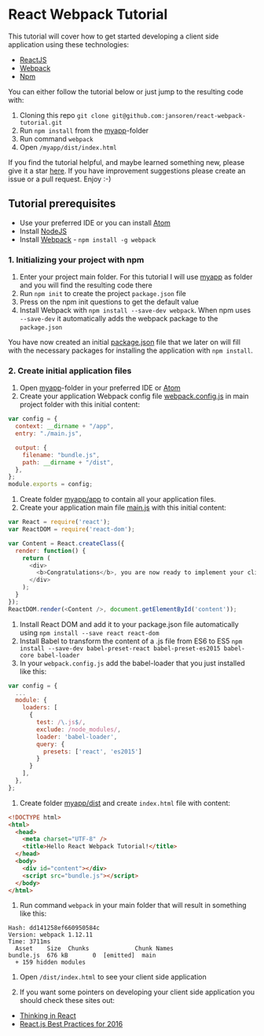 # React Webpack Tutorial

This tutorial will cover how to get started developing a client side application using these technologies:
- [ReactJS](https://facebook.github.io/react/)
- [Webpack](https://webpack.github.io/)
- [Npm](https://docs.npmjs.com/getting-started/what-is-npm)

You can either follow the tutorial below or just jump to the resulting code with:

1. Cloning this repo `git clone git@github.com:jansoren/react-webpack-tutorial.git`
1. Run `npm install` from the [myapp](https://github.com/jansoren/react-webpack-tutorial/tree/master/myapp)-folder
1. Run command `webpack`
1. Open `/myapp/dist/index.html`

If you find the tutorial helpful, and maybe learned something new, please give it a star [here](https://github.com/jansoren/react-webpack-tutorial).
If you have improvement suggestions please create an issue or a pull request. Enjoy :-)

## Tutorial prerequisites

- Use your preferred IDE or you can install [Atom](https://atom.io/)
- Install [NodeJS](https://nodejs.org/en/download/)
- Install [Webpack](https://webpack.github.io/) - `npm install -g webpack`

### 1. Initializing your project with npm

1. Enter your project main folder. For this tutorial I will use [myapp](https://github.com/jansoren/react-webpack-tutorial/tree/master/myapp) as folder and you will find the resulting code there
1. Run `npm init` to create the project `package.json` file
1. Press <enter> on the npm init questions to get the default value
1. Install Webpack with `npm install --save-dev webpack`. When npm uses `--save-dev` it automatically adds the webpack package to the `package.json`

You have now created an initial [package.json](https://github.com/jansoren/react-webpack-tutorial/tree/master/myapp/package.json) file that we later on will fill with the necessary packages for installing the application with `npm install`.

### 2. Create initial application files

1. Open [myapp](https://github.com/jansoren/react-webpack-tutorial/tree/master/myapp)-folder in your preferred IDE or [Atom](https://atom.io/)
1. Create your application Webpack config file [webpack.config.js](https://github.com/jansoren/react-webpack-tutorial/tree/master/myapp/webpack.config.js) in main project folder with this initial content:
  ```javascript
  var config = {
    context: __dirname + "/app",
    entry: "./main.js",

    output: {
      filename: "bundle.js",
      path: __dirname + "/dist",
    },
  };
  module.exports = config;
  ```

1. Create folder [myapp/app](https://github.com/jansoren/react-webpack-tutorial/tree/master/myapp/app) to contain all your application files.
1. Create your application main file [main.js](https://github.com/jansoren/react-webpack-tutorial/tree/master/myapp/app/main.js) with this initial content:
  ```javascript
  var React = require('react');
  var ReactDOM = require('react-dom');

  var Content = React.createClass({
    render: function() {
      return (
        <div>
          <b>Congratulations</b>, you are now ready to implement your client side application! Enjoy :-)
        </div>
      );
    }
  });
  ReactDOM.render(<Content />, document.getElementById('content'));
  ```

1. Install React DOM and add it to your package.json file automatically using `npm install --save react react-dom`
1. Install Babel to transform the content of a .js file from ES6 to ES5 `npm install --save-dev babel-preset-react babel-preset-es2015 babel-core babel-loader`
1. In your `webpack.config.js` add the babel-loader that you just installed like this:
  ```javascript
  var config = {
    ...
    module: {
      loaders: [
        {
          test: /\.js$/,
          exclude: /node_modules/,
          loader: 'babel-loader',
          query: {
            presets: ['react', 'es2015']
          }
        }
      ],
    },
  };
  ```

1. Create folder [myapp/dist](https://github.com/jansoren/react-webpack-tutorial/tree/master/myapp/dist) and create `index.html` file with content:
  ```html
  <!DOCTYPE html>
  <html>
    <head>
      <meta charset="UTF-8" />
      <title>Hello React Webpack Tutorial!</title>
    </head>
    <body>
      <div id="content"></div>
      <script src="bundle.js"></script>
    </body>
  </html>
  ```

1. Run command `webpack` in your main folder that will result in something like this:
  ```
  Hash: dd141258ef660950584c
  Version: webpack 1.12.11
  Time: 3711ms
    Asset    Size  Chunks             Chunk Names
  bundle.js  676 kB       0  [emitted]  main
    + 159 hidden modules
  ```

1. Open `/dist/index.html` to see your client side application

1. If you want some pointers on developing your client side application you should check these sites out:
  - [Thinking in React](https://facebook.github.io/react/docs/thinking-in-react.html)
  - [React.js Best Practices for 2016](https://blog.risingstack.com/react-js-best-practices-for-2016/)
